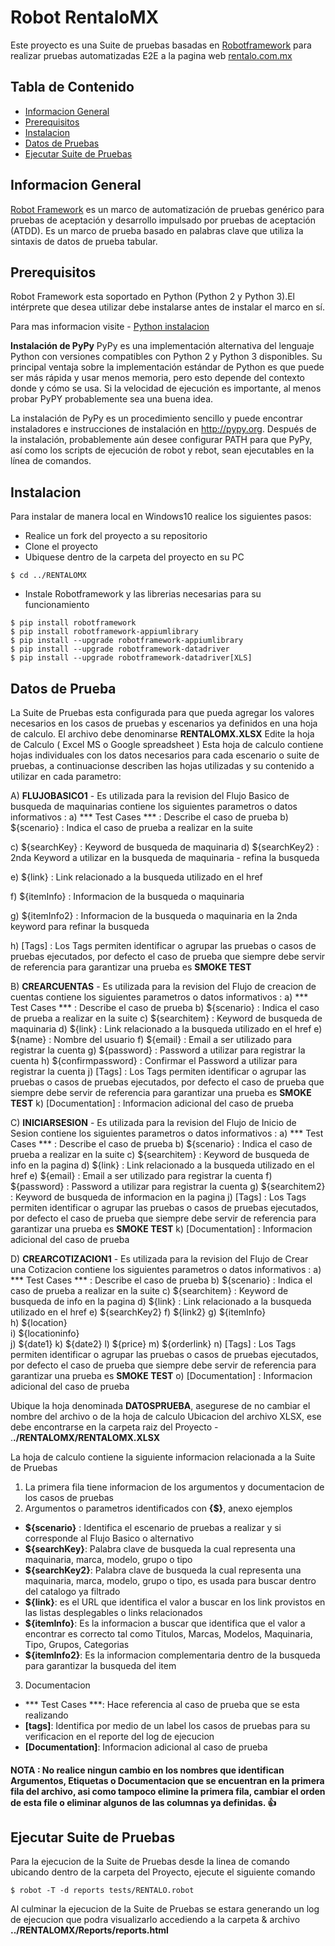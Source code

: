 # Robot RentaloMX

Este proyecto es una Suite de pruebas basadas en [Robotframework](http://www.robotframework.org/) para realizar pruebas automatizadas E2E a la pagina web [rentalo.com.mx](https://rentalo.com.mx)

## Tabla de Contenido
* [Informacion General](#informacion-general)
* [Prerequisitos](#prerequisitos)
* [Instalacion](#instalacion)
* [Datos de Pruebas](#datos-de-prueba)
* [Ejecutar Suite de Pruebas](#ejecutar-suite-de-pruebas)


## Informacion General
[Robot Framework](https://robotframework.org/) es un marco de automatización de pruebas genérico para pruebas de aceptación y desarrollo impulsado por pruebas de aceptación (ATDD). Es un marco de prueba basado en palabras clave que utiliza la sintaxis de datos de prueba tabular.

## Prerequisitos
Robot Framework esta soportado en Python (Python 2 y Python 3).El intérprete que desea utilizar debe instalarse antes de instalar el marco en sí.

Para mas informacion visite - [Python instalacion](https://www.python.org/)

**Instalación de PyPy**
PyPy es una implementación alternativa del lenguaje Python con versiones compatibles con Python 2 y Python 3 disponibles. Su principal ventaja sobre la implementación estándar de Python es que puede ser más rápida y usar menos memoria, pero esto depende del contexto donde y cómo se usa. Si la velocidad de ejecución es importante, al menos probar PyPY probablemente sea una buena idea.

La instalación de PyPy es un procedimiento sencillo y puede encontrar instaladores e instrucciones de instalación en http://pypy.org. Después de la instalación, probablemente aún desee configurar PATH para que PyPy, así como los scripts de ejecución de robot y rebot, sean ejecutables en la línea de comandos.

## Instalacion
Para instalar de manera local en Windows10 realice los siguientes pasos:
- Realice un fork del proyecto a su repositorio
- Clone el proyecto
- Ubiquese dentro de la carpeta del proyecto en su PC
```
$ cd ../RENTALOMX
```
- Instale Robotframework y las librerias necesarias para su funcionamiento
```
$ pip install robotframework
$ pip install robotframework-appiumlibrary
$ pip install --upgrade robotframework-appiumlibrary
$ pip install --upgrade robotframework-datadriver
$ pip install --upgrade robotframework-datadriver[XLS]
```
## Datos de Prueba
La Suite de Pruebas esta configurada para que pueda agregar los valores necesarios en los casos de pruebas y escenarios ya definidos en una hoja de calculo. El archivo debe denominarse **RENTALOMX.XLSX**
Edite la hoja de Calculo ( Excel MS o Google spreadsheet )
Esta hoja de calculo contiene hojas individuales con los datos necesarios para cada escenario o suite de pruebas, a continuacionse describen las hojas utilizadas y su contenido a utilizar en cada parametro:

A) **FLUJOBASICO1** - Es utilizada para la revision del Flujo Basico de busqueda de maquinarias contiene los siguientes parametros o datos informativos :
a) *** Test Cases ***	: Describe el caso de prueba
b) ${scenario}	: Indica el caso de prueba a realizar en la suite

c) ${searchKey}	: Keyword de busqueda de maquinaria
d) ${searchKey2} : 2nda Keyword a utilizar en la busqueda de maquinaria - refina la busqueda	

e) ${link}	: Link relacionado a la busqueda utilizado en el href

f) ${itemInfo}	: Informacion de la busqueda o maquinaria

g) ${itemInfo2}	: Informacion de la busqueda o maquinaria en la 2nda keyword para refinar la busqueda

h) [Tags] : Los Tags permiten identificar o agrupar las pruebas o casos de pruebas ejecutados, por defecto el caso de prueba que siempre debe servir de referencia para garantizar una prueba es **SMOKE TEST**


B) **CREARCUENTAS** - Es utilizada para la revision del Flujo de creacion de cuentas
contiene los siguientes parametros o datos informativos :
a) *** Test Cases ***	: Describe el caso de prueba
b) ${scenario}	: Indica el caso de prueba a realizar en la suite
c) ${searchitem}	: Keyword de busqueda de maquinaria
d) ${link}	: Link relacionado a la busqueda utilizado en el href
e) ${name}	: Nombre del usuario
f) ${email}	: Email a ser utilizado para registrar la cuenta
g) ${password} : Password a utilizar para registrar la cuenta
h) ${confirmpassword} : Confirmar el Password a utilizar para registrar la cuenta
j) [Tags] : Los Tags permiten identificar o agrupar las pruebas o casos de pruebas ejecutados, por defecto el caso de prueba que siempre debe servir de referencia para garantizar una prueba es **SMOKE TEST**
k) [Documentation] : Informacion adicional del caso de prueba

C) **INICIARSESION** - Es utilizada para la revision del Flujo de Inicio de Sesion
contiene los siguientes parametros o datos informativos :
a) *** Test Cases ***	: Describe el caso de prueba
b) ${scenario}	: Indica el caso de prueba a realizar en la suite
c) ${searchitem}	: Keyword de busqueda de info en la pagina
d) ${link}	: Link relacionado a la busqueda utilizado en el href
e) ${email}	: Email a ser utilizado para registrar la cuenta
f) ${password} : Password a utilizar para registrar la cuenta
g) ${searchitem2} : Keyword de busqueda de informacion en la pagina
j) [Tags] : Los Tags permiten identificar o agrupar las pruebas o casos de pruebas ejecutados, por defecto el caso de prueba que siempre debe servir de referencia para garantizar una prueba es **SMOKE TEST**
k) [Documentation] : Informacion adicional del caso de prueba

D) **CREARCOTIZACION1** - Es utilizada para la revision del Flujo de Crear una Cotizacion
contiene los siguientes parametros o datos informativos :
a) *** Test Cases ***	: Describe el caso de prueba
b) ${scenario}	: Indica el caso de prueba a realizar en la suite
c) ${searchitem}	: Keyword de busqueda de info en la pagina
d) ${link}	: Link relacionado a la busqueda utilizado en el href
e) ${searchKey2}
f) ${link2}
g) ${itemInfo}	
h) ${location}	
i) ${locationinfo}	
j) ${date1}	
k) ${date2}	
l) ${price}	
m) ${orderlink}	
n) [Tags] :	Los Tags permiten identificar o agrupar las pruebas o casos de pruebas ejecutados, por defecto el caso de prueba que siempre debe servir de referencia para garantizar una prueba es **SMOKE TEST**
o) [Documentation] : Informacion adicional del caso de prueba

Ubique la hoja denominada **DATOSPRUEBA**, asegurese de no cambiar el nombre del archivo o de la hoja de calculo
Ubicacion del archivo XLSX, ese debe encontrarse en la carpeta raiz del Proyecto - .**./RENTALOMX/RENTALOMX.XLSX**

La hoja de calculo contiene la siguiente informacion relacionada a la Suite de Pruebas
1. La primera fila tiene informacion de los argumentos y documentacion de los casos de pruebas
2. Argumentos o parametros identificados con **{$}**, anexo ejemplos
- **${scenario}** : Identifica el escenario de pruebas a realizar y si corresponde al Flujo Basico o alternativo
- **${searchKey}**: Palabra clave de busqueda la cual representa una maquinaria, marca, modelo, grupo o tipo
- **${searchKey2}**: Palabra clave de busqueda la cual representa una maquinaria, marca, modelo, grupo o tipo, es usada para buscar dentro del catalogo ya filtrado 
- **${link}**: es el URL que identifica el valor a buscar en los link provistos en las listas desplegables o links relacionados
- **${itemInfo}**: Es la informacion a buscar que identifica que el valor a encontrar es correcto tal como Titulos, Marcas, Modelos, Maquinaria, Tipo, Grupos, Categorias
- **${itemInfo2}**: Es la informacion complementaria dentro de la busqueda para garantizar la busqueda del item
3. Documentacion
- *** Test Cases ***: Hace referencia al caso de prueba que se esta realizando
- **[tags]**: Identifica por medio de un label los casos de pruebas para su verificacion en el reporte del log de ejecucion
- **[Documentation]**: Informacion adicional al caso de prueba

#### NOTA : No realice ningun cambio en los nombres que identifican Argumentos, Etiquetas o Documentacion que se encuentran en la primera fila del archivo, asi como tampoco elimine la primera fila, cambiar el orden de esta file o eliminar algunos de las columnas ya definidas. 👍 

## Ejecutar Suite de Pruebas
Para la ejecucion de la Suite de Pruebas desde la linea de comando ubicando dentro de la carpeta del Proyecto, ejecute el siguiente comando

```
$ robot -T -d reports tests/RENTALO.robot
```
Al culminar la ejecucion de la Suite de Pruebas se estara generando un log de ejecucion que podra visualizarlo accediendo a la carpeta & archivo **../RENTALOMX/Reports/reports.html**




